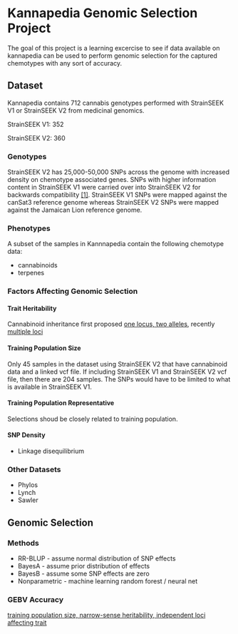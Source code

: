 # Kannapedia Genomic Selection Project

The goal of this project is a learning excercise to see if data available on kannapedia can be used to perform genomic selection for the captured chemotypes with any sort of accuracy.

## Dataset

Kannapedia contains 712 cannabis genotypes performed with StrainSEEK V1 or StrainSEEK V2 from medicinal genomics. 

StrainSEEK V1: 352

StrainSEEK V2: 360

### Genotypes

StrainSEEK V2 has 25,000-50,000 SNPs across the genome with increased density on chemotype associated genes. SNPs with higher information content in StrainSEEK V1 were carried over into StrainSEEK V2 for backwards compatibility [[1]](https://www.medicinalgenomics.com/new-data-visualizations-kannapedia/). StrainSEEK V1 SNPs were mapped against the canSat3 reference genome whereas StrainSEEK V2 SNPs were mapped against the Jamaican Lion reference genome. 

### Phenotypes

A subset of the samples in Kannnapedia contain the following chemotype data:
* cannabinoids
* terpenes

### Factors Affecting Genomic Selection

#### Trait Heritability

Cannabinoid inheritance first proposed [one locus, two alleles](https://www.genetics.org/content/163/1/335), recently [multiple loci](https://nph.onlinelibrary.wiley.com/doi/full/10.1111/nph.13562#nph13562-fig-0001)

#### Training Population Size

Only 45 samples in the dataset using StrainSEEK V2 that have cannabinoid data and a linked vcf file. If including StrainSEEK V1 and StrainSEEK V2 vcf file, then there are 204 samples. The SNPs would have to be limited to what is available in StrainSEEK V1.

#### Training Population Representative
Selections shoud be closely related to training population.

#### SNP Density
* Linkage disequilibrium

### Other Datasets

* Phylos
* Lynch
* Sawler

## Genomic Selection

### Methods

* RR-BLUP - assume normal distribution of SNP effects
* BayesA - assume prior distribution of effects 
* BayesB - assume some SNP effects are zero
* Nonparametric - machine learning random forest / neural net

### GEBV Accuracy 

[training population size, narrow-sense heritability, independent loci affecting trait](https://link.springer.com/article/10.1007/s00122-018-3270-8)

